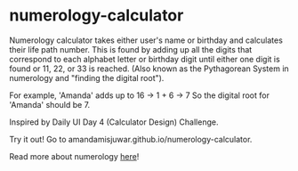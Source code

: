 # numerology-calculator
Numerology calculator takes either user's name or birthday and calculates their life path number. 
This is found by adding up all the digits that correspond to each alphabet letter or birthday digit until either one digit is found or 11, 22, or 33 is reached. (Also known as the Pythagorean System in numerology and "finding the digital root").

For example,
'Amanda' adds up to 16 -> 1 + 6 -> 7
So the digital root for 'Amanda' should be 7.

Inspired by Daily UI Day 4 (Calculator Design) Challenge.

Try it out! Go to amandamisjuwar.github.io/numerology-calculator.

Read more about numerology [here](https://en.wikipedia.org/wiki/Numerology)!
